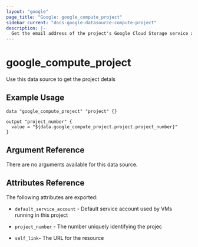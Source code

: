 ```yaml
---
layout: "google"
page_title: "Google: google_compute_project"
sidebar_current: "docs-google-datasource-compute-project"
description: |-
  Get the email address of the project's Google Cloud Storage service account
---
```


# google\_compute\_project

Use this data source to get the project detals

## Example Usage

```hcl
data "google_compute_project" "project" {}

output "project_number" {
  value = "${data.google_compute_project.project.project_number}"
} 
```

## Argument Reference

There are no arguments available for this data source.


## Attributes Reference

The following attributes are exported:

* `default_service_account` - Default service account used by VMs running in this project

* `project_number` - The number uniquely identifying the projec

* `self_link`- The URL for the resource
